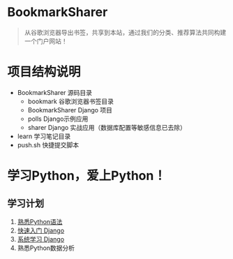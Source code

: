 # BookmarkSharer
> 从谷歌浏览器导出书签，共享到本站，通过我们的分类、推荐算法共同构建一个门户网站！

# 项目结构说明
- BookmarkSharer 源码目录
    - bookmark 谷歌浏览器书签目录
    - BookmarkSharer Django 项目
    - polls Django示例应用
    - sharer Django 实战应用（数据库配置等敏感信息已去除）
- learn 学习笔记目录
- push.sh 快捷提交脚本

# 学习Python，爱上Python！
## 学习计划
1. [熟悉Python语法](learn/learnPython.md)
2. [快速入门 Django](learn/quickStartDjango.md)
3. [系统学习 Django](learn/learnDjango.md)
4. 熟悉Python数据分析